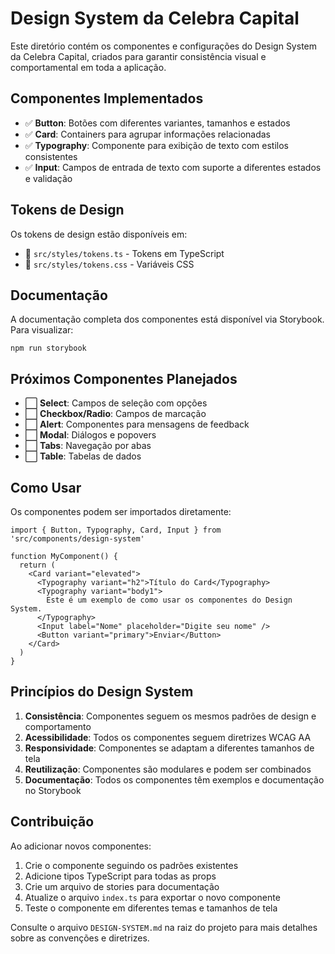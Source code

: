 # Design System da Celebra Capital

Este diretório contém os componentes e configurações do Design System da Celebra Capital, criados para garantir consistência visual e comportamental em toda a aplicação.

## Componentes Implementados

- ✅ **Button**: Botões com diferentes variantes, tamanhos e estados
- ✅ **Card**: Containers para agrupar informações relacionadas
- ✅ **Typography**: Componente para exibição de texto com estilos consistentes
- ✅ **Input**: Campos de entrada de texto com suporte a diferentes estados e validação

## Tokens de Design

Os tokens de design estão disponíveis em:

- 📄 `src/styles/tokens.ts` - Tokens em TypeScript
- 📄 `src/styles/tokens.css` - Variáveis CSS

## Documentação

A documentação completa dos componentes está disponível via Storybook. Para visualizar:

```
npm run storybook
```

## Próximos Componentes Planejados

- ⬜ **Select**: Campos de seleção com opções
- ⬜ **Checkbox/Radio**: Campos de marcação
- ⬜ **Alert**: Componentes para mensagens de feedback
- ⬜ **Modal**: Diálogos e popovers
- ⬜ **Tabs**: Navegação por abas
- ⬜ **Table**: Tabelas de dados

## Como Usar

Os componentes podem ser importados diretamente:

```tsx
import { Button, Typography, Card, Input } from 'src/components/design-system'

function MyComponent() {
  return (
    <Card variant="elevated">
      <Typography variant="h2">Título do Card</Typography>
      <Typography variant="body1">
        Este é um exemplo de como usar os componentes do Design System.
      </Typography>
      <Input label="Nome" placeholder="Digite seu nome" />
      <Button variant="primary">Enviar</Button>
    </Card>
  )
}
```

## Princípios do Design System

1. **Consistência**: Componentes seguem os mesmos padrões de design e comportamento
2. **Acessibilidade**: Todos os componentes seguem diretrizes WCAG AA
3. **Responsividade**: Componentes se adaptam a diferentes tamanhos de tela
4. **Reutilização**: Componentes são modulares e podem ser combinados
5. **Documentação**: Todos os componentes têm exemplos e documentação no Storybook

## Contribuição

Ao adicionar novos componentes:

1. Crie o componente seguindo os padrões existentes
2. Adicione tipos TypeScript para todas as props
3. Crie um arquivo de stories para documentação
4. Atualize o arquivo `index.ts` para exportar o novo componente
5. Teste o componente em diferentes temas e tamanhos de tela

Consulte o arquivo `DESIGN-SYSTEM.md` na raiz do projeto para mais detalhes sobre as convenções e diretrizes.
